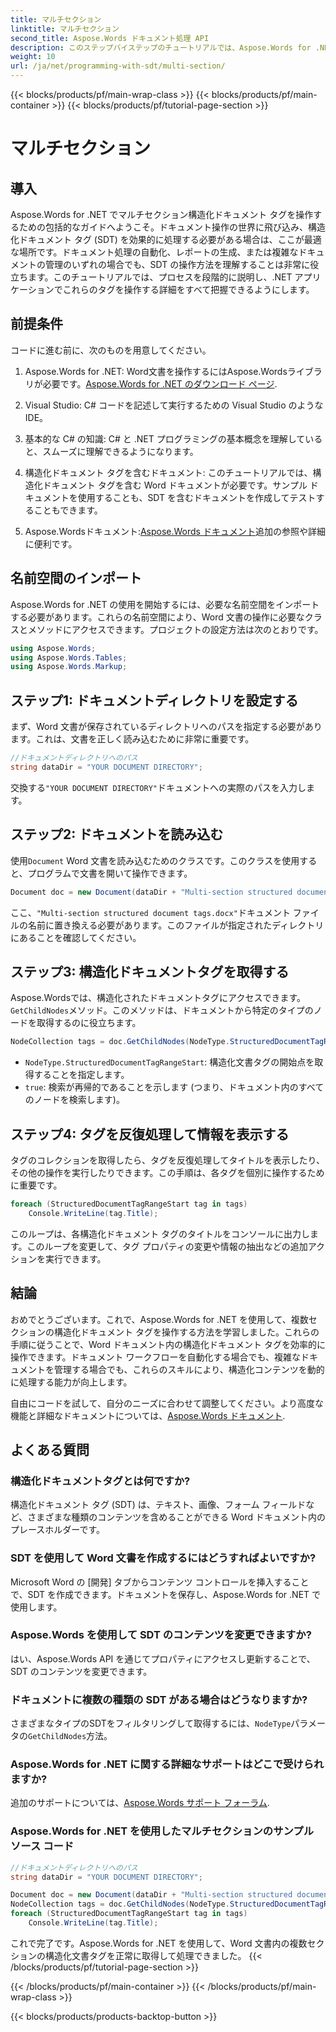 ```yaml
---
title: マルチセクション
linktitle: マルチセクション
second_title: Aspose.Words ドキュメント処理 API
description: このステップバイステップのチュートリアルでは、Aspose.Words for .NET で複数セクションの構造化ドキュメント タグを操作する方法を学習します。動的なドキュメント操作に最適です。
weight: 10
url: /ja/net/programming-with-sdt/multi-section/
---
```


{{< blocks/products/pf/main-wrap-class >}}
{{< blocks/products/pf/main-container >}}
{{< blocks/products/pf/tutorial-page-section >}}

# マルチセクション

## 導入

Aspose.Words for .NET でマルチセクション構造化ドキュメント タグを操作するための包括的なガイドへようこそ。ドキュメント操作の世界に飛び込み、構造化ドキュメント タグ (SDT) を効果的に処理する必要がある場合は、ここが最適な場所です。ドキュメント処理の自動化、レポートの生成、または複雑なドキュメントの管理のいずれの場合でも、SDT の操作方法を理解することは非常に役立ちます。このチュートリアルでは、プロセスを段階的に説明し、.NET アプリケーションでこれらのタグを操作する詳細をすべて把握できるようにします。

## 前提条件

コードに進む前に、次のものを用意してください。

1.  Aspose.Words for .NET: Word文書を操作するにはAspose.Wordsライブラリが必要です。[Aspose.Words for .NET のダウンロード ページ](https://releases.aspose.com/words/net/).

2. Visual Studio: C# コードを記述して実行するための Visual Studio のような IDE。

3. 基本的な C# の知識: C# と .NET プログラミングの基本概念を理解していると、スムーズに理解できるようになります。

4. 構造化ドキュメント タグを含むドキュメント: このチュートリアルでは、構造化ドキュメント タグを含む Word ドキュメントが必要です。サンプル ドキュメントを使用することも、SDT を含むドキュメントを作成してテストすることもできます。

5.  Aspose.Wordsドキュメント:[Aspose.Words ドキュメント](https://reference.aspose.com/words/net/)追加の参照や詳細に便利です。

## 名前空間のインポート

Aspose.Words for .NET の使用を開始するには、必要な名前空間をインポートする必要があります。これらの名前空間により、Word 文書の操作に必要なクラスとメソッドにアクセスできます。プロジェクトの設定方法は次のとおりです。

```csharp
using Aspose.Words;
using Aspose.Words.Tables;
using Aspose.Words.Markup;
```

## ステップ1: ドキュメントディレクトリを設定する

まず、Word 文書が保存されているディレクトリへのパスを指定する必要があります。これは、文書を正しく読み込むために非常に重要です。

```csharp
//ドキュメントディレクトリへのパス
string dataDir = "YOUR DOCUMENT DIRECTORY";
```

交換する`"YOUR DOCUMENT DIRECTORY"`ドキュメントへの実際のパスを入力します。

## ステップ2: ドキュメントを読み込む

使用`Document` Word 文書を読み込むためのクラスです。このクラスを使用すると、プログラムで文書を開いて操作できます。

```csharp
Document doc = new Document(dataDir + "Multi-section structured document tags.docx");
```

ここ、`"Multi-section structured document tags.docx"`ドキュメント ファイルの名前に置き換える必要があります。このファイルが指定されたディレクトリにあることを確認してください。

## ステップ3: 構造化ドキュメントタグを取得する

Aspose.Wordsでは、構造化されたドキュメントタグにアクセスできます。`GetChildNodes`メソッド。このメソッドは、ドキュメントから特定のタイプのノードを取得するのに役立ちます。

```csharp
NodeCollection tags = doc.GetChildNodes(NodeType.StructuredDocumentTagRangeStart, true);
```

- `NodeType.StructuredDocumentTagRangeStart`: 構造化文書タグの開始点を取得することを指定します。
- `true`: 検索が再帰的であることを示します (つまり、ドキュメント内のすべてのノードを検索します)。

## ステップ4: タグを反復処理して情報を表示する

タグのコレクションを取得したら、タグを反復処理してタイトルを表示したり、その他の操作を実行したりできます。この手順は、各タグを個別に操作するために重要です。

```csharp
foreach (StructuredDocumentTagRangeStart tag in tags)
    Console.WriteLine(tag.Title);
```

このループは、各構造化ドキュメント タグのタイトルをコンソールに出力します。このループを変更して、タグ プロパティの変更や情報の抽出などの追加アクションを実行できます。

## 結論

おめでとうございます。これで、Aspose.Words for .NET を使用して、複数セクションの構造化ドキュメント タグを操作する方法を学習しました。これらの手順に従うことで、Word ドキュメント内の構造化ドキュメント タグを効率的に操作できます。ドキュメント ワークフローを自動化する場合でも、複雑なドキュメントを管理する場合でも、これらのスキルにより、構造化コンテンツを動的に処理する能力が向上します。

自由にコードを試して、自分のニーズに合わせて調整してください。より高度な機能と詳細なドキュメントについては、[Aspose.Words ドキュメント](https://reference.aspose.com/words/net/).

## よくある質問

### 構造化ドキュメントタグとは何ですか?
構造化ドキュメント タグ (SDT) は、テキスト、画像、フォーム フィールドなど、さまざまな種類のコンテンツを含めることができる Word ドキュメント内のプレースホルダーです。

### SDT を使用して Word 文書を作成するにはどうすればよいですか?
Microsoft Word の [開発] タブからコンテンツ コントロールを挿入することで、SDT を作成できます。ドキュメントを保存し、Aspose.Words for .NET で使用します。

### Aspose.Words を使用して SDT のコンテンツを変更できますか?
はい、Aspose.Words API を通じてプロパティにアクセスし更新することで、SDT のコンテンツを変更できます。

### ドキュメントに複数の種類の SDT がある場合はどうなりますか?
さまざまなタイプのSDTをフィルタリングして取得するには、`NodeType`パラメータの`GetChildNodes`方法。

### Aspose.Words for .NET に関する詳細なサポートはどこで受けられますか?
追加のサポートについては、[Aspose.Words サポート フォーラム](https://forum.aspose.com/c/words/8).



### Aspose.Words for .NET を使用したマルチセクションのサンプル ソース コード 

```csharp
//ドキュメントディレクトリへのパス
string dataDir = "YOUR DOCUMENT DIRECTORY";

Document doc = new Document(dataDir + "Multi-section structured document tags.docx");
NodeCollection tags = doc.GetChildNodes(NodeType.StructuredDocumentTagRangeStart, true);
foreach (StructuredDocumentTagRangeStart tag in tags)
	Console.WriteLine(tag.Title);
```

これで完了です。Aspose.Words for .NET を使用して、Word 文書内の複数セクションの構造化文書タグを正常に取得して処理できました。
{{< /blocks/products/pf/tutorial-page-section >}}

{{< /blocks/products/pf/main-container >}}
{{< /blocks/products/pf/main-wrap-class >}}

{{< blocks/products/products-backtop-button >}}
